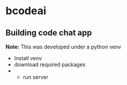# bcodeai
Building code chat app
---
**Note:** This was developed under a python venv

- Install venv
- download required packages
- - run server

